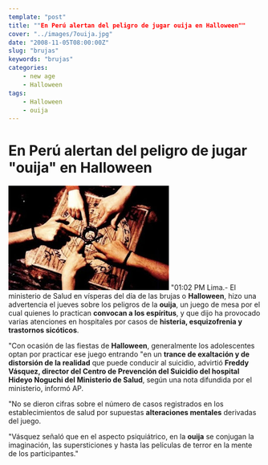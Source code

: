 ```yaml
---
template: "post"
title: ""En Perú alertan del peligro de jugar ouija en Halloween""
cover: "../images/7ouija.jpg"
date: "2008-11-05T08:00:00Z"
slug: "brujas"
keywords: "brujas"
categories: 
    - new age
    - Halloween
tags:
    - Halloween
    - ouija
---
```


# En Perú alertan del peligro de jugar "ouija" en Halloween
![Ouija](../images/7ouija.jpg)
"01:02 PM Lima.- El ministerio de Salud en vísperas del día de las brujas o **Halloween**, hizo una advertencia el jueves sobre los peligros de la **ouija**, un juego de mesa por el cual quienes lo practican **convocan a los espíritus**, y que dijo ha provocado varias atenciones en hospitales por casos de **histeria, esquizofrenia y trastornos sicóticos**.  

"Con ocasión de las fiestas de **Halloween**, generalmente los adolescentes optan por practicar ese juego entrando "en un **trance de exaltación y de distorsión de la realidad** que puede conducir al suicidio, advirtió **Freddy Vásquez, director del Centro de Prevención del Suicidio del hospital Hideyo Noguchi del Ministerio de Salud**, según una nota difundida por el ministerio, informó AP.  

"No se dieron cifras sobre el número de casos registrados en los establecimientos de salud por supuestas **alteraciones mentales** derivadas del juego.

"Vásquez señaló que en el aspecto psiquiátrico, en la **ouija** se conjugan la imaginación, las supersticiones y hasta las películas de terror en la mente de los participantes."